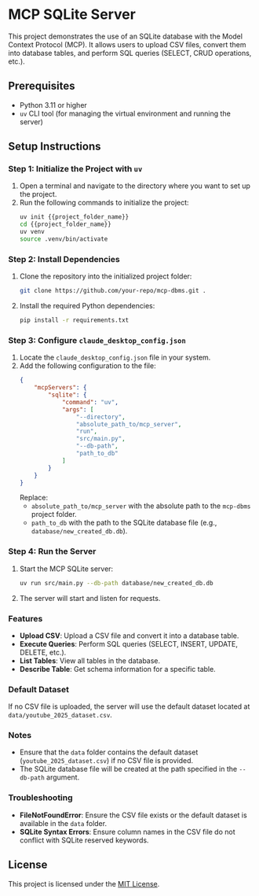 # MCP SQLite Server

This project demonstrates the use of an SQLite database with the Model Context Protocol (MCP). It allows users to upload CSV files, convert them into database tables, and perform SQL queries (SELECT, CRUD operations, etc.).

## Prerequisites

- Python 3.11 or higher
- `uv` CLI tool (for managing the virtual environment and running the server)

## Setup Instructions

### Step 1: Initialize the Project with `uv`

1. Open a terminal and navigate to the directory where you want to set up the project.
2. Run the following commands to initialize the project:
   ```bash
   uv init {{project_folder_name}}
   cd {{project_folder_name}}
   uv venv
   source .venv/bin/activate
   ```

### Step 2: Install Dependencies

1. Clone the repository into the initialized project folder:
   ```bash
   git clone https://github.com/your-repo/mcp-dbms.git .
   ```
2. Install the required Python dependencies:
   ```bash
   pip install -r requirements.txt
   ```

### Step 3: Configure `claude_desktop_config.json`

1. Locate the `claude_desktop_config.json` file in your system.
2. Add the following configuration to the file:
   ```json
   {
       "mcpServers": {
           "sqlite": {
               "command": "uv",
               "args": [
                   "--directory",
                   "absolute_path_to/mcp_server",
                   "run",
                   "src/main.py",
                   "--db-path",
                   "path_to_db"
               ]
           }
       }
   }
   ```
   Replace:
   - `absolute_path_to/mcp_server` with the absolute path to the `mcp-dbms` project folder.
   - `path_to_db` with the path to the SQLite database file (e.g., `database/new_created_db.db`).

### Step 4: Run the Server

1. Start the MCP SQLite server:
   ```bash
   uv run src/main.py --db-path database/new_created_db.db
   ```

2. The server will start and listen for requests.

### Features

- **Upload CSV**: Upload a CSV file and convert it into a database table.
- **Execute Queries**: Perform SQL queries (SELECT, INSERT, UPDATE, DELETE, etc.).
- **List Tables**: View all tables in the database.
- **Describe Table**: Get schema information for a specific table.

### Default Dataset

If no CSV file is uploaded, the server will use the default dataset located at `data/youtube_2025_dataset.csv`.

### Notes

- Ensure that the `data` folder contains the default dataset (`youtube_2025_dataset.csv`) if no CSV file is provided.
- The SQLite database file will be created at the path specified in the `--db-path` argument.

### Troubleshooting

- **FileNotFoundError**: Ensure the CSV file exists or the default dataset is available in the `data` folder.
- **SQLite Syntax Errors**: Ensure column names in the CSV file do not conflict with SQLite reserved keywords.

## License

This project is licensed under the [MIT License](LICENSE).
